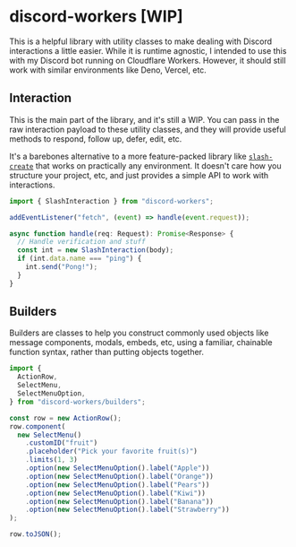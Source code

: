 # discord-workers [WIP]

This is a helpful library with utility classes to make dealing with Discord interactions a little easier. While it is runtime agnostic, I intended to use this with my Discord bot running on Cloudflare Workers. However, it should still work with similar environments like Deno, Vercel, etc.

## Interaction

This is the main part of the library, and it's still a WIP. You can pass in the raw interaction payload to these utility classes, and they will provide useful methods to respond, follow up, defer, edit, etc.

It's a barebones alternative to a more feature-packed library like [`slash-create`](https://github.com/Snazzah/slash-create) that works on practically any environment. It doesn't care how you structure your project, etc, and just provides a simple API to work with interactions.

```ts
import { SlashInteraction } from "discord-workers";

addEventListener("fetch", (event) => handle(event.request));

async function handle(req: Request): Promise<Response> {
  // Handle verification and stuff
  const int = new SlashInteraction(body);
  if (int.data.name === "ping") {
    int.send("Pong!");
  }
}
```

## Builders

Builders are classes to help you construct commonly used objects like message components, modals, embeds, etc, using a familiar, chainable function syntax, rather than putting objects together.

```ts
import {
  ActionRow,
  SelectMenu,
  SelectMenuOption,
} from "discord-workers/builders";

const row = new ActionRow();
row.component(
  new SelectMenu()
    .customID("fruit")
    .placeholder("Pick your favorite fruit(s)")
    .limits(1, 3)
    .option(new SelectMenuOption().label("Apple"))
    .option(new SelectMenuOption().label("Orange"))
    .option(new SelectMenuOption().label("Pears"))
    .option(new SelectMenuOption().label("Kiwi"))
    .option(new SelectMenuOption().label("Banana"))
    .option(new SelectMenuOption().label("Strawberry"))
);

row.toJSON();
```
